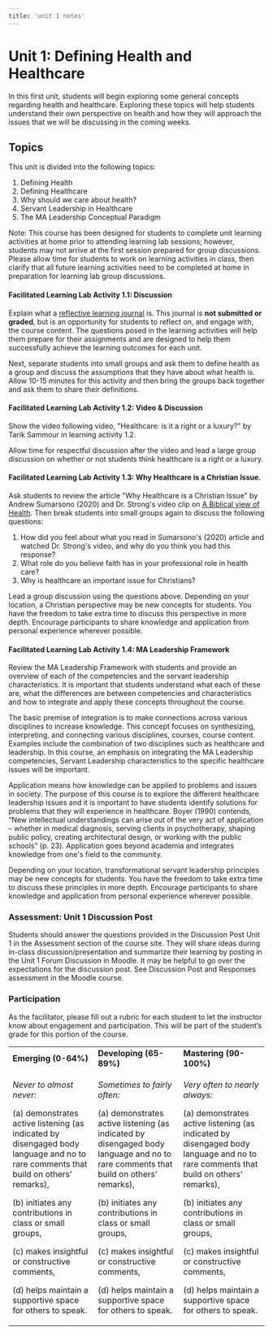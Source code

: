 ```yaml
---
title: 'unit 1 notes'
---
```

# Unit 1: Defining Health and Healthcare

In this first unit, students will begin exploring some general concepts regarding health and healthcare. Exploring these topics will help students understand their own perspective on health and how they will approach the issues that we will be discussing in the coming weeks.

## Topics

This unit is divided into the following topics:

1. Defining Health
2. Defining Healthcare
3. Why should we care about health?
4. Servant Leadership in Healthcare
5. The MA Leadership Conceptual Paradigm

Note: This course has been designed for students to complete unit learning activities at home prior to attending learning lab sessions; however, students may not arrive at the first session prepared for group discussions. Please allow time for students to work on learning activities in class, then clarify that all future learning activities need to be completed at home in preparation for learning lab group discussions.

#### Facilitated Learning Lab Activity 1.1: Discussion

Explain what a [reflective learning journal](../00.reflective-journal) is. This journal is **not submitted or graded**, but is an opportunity for students to reflect on, and engage with, the course content. The questions posed in the learning activities will help them prepare for their assignments and are designed to help them successfully achieve the learning outcomes for each unit.

Next, separate students into small groups and ask them to define health as a group and discuss the assumptions that they have about what health is. Allow 10-15 minutes for this activity and then bring the groups back together and ask them to share their definitions.

#### Facilitated Learning Lab Activity 1.2: Video & Discussion

Show the video following video, "Healthcare: is it a right or a luxury?" by Tarik Sammour in learning activity 1.2.

Allow time for respectful discussion after the video and lead a large group discussion on whether or not students think healthcare is a right or a luxury.

#### Facilitated Learning Lab Activity 1.3: Why Healthcare is a Christian Issue.

Ask students to review the article "Why Healthcare is a Christian Issue" by Andrew Sumarsono (2020) and Dr. Strong's video clip on [A Biblical view of Health](https://web.microsoftstream.com/video/0fcfbf5e-d2f3-4828-adfe-84b7f3687ff0). Then break students into small groups again to discuss the following questions:

1. How did you feel about what you read in Sumarsono's (2020) article and watched Dr. Strong's video, and why do you think you had this response?
2. What role do you believe faith has in your professional role in health care?
3. Why is healthcare an important issue for Christians?

Lead a group discussion using the questions above. Depending on your location, a Christian perspective may be new concepts for students. You have the freedom to take extra time to discuss this perspective in more depth. Encourage participants to share knowledge and application from personal experience wherever possible.

#### Facilitated Learning Lab Activity 1.4: MA Leadership Framework

Review the MA Leadership Framework with students and provide an overview of each of the competencies and the servant leadership characteristics.  It is important that students understand what each of these are, what the differences are between competencies and characteristics and how to integrate and apply these concepts throughout the course.

The basic premise of integration is to make connections across various disciplines to increase knowledge. This concept focuses on synthesizing, interpreting, and connecting various disciplines, courses, course content. Examples include the combination of two disciplines such as healthcare and leadership. In this course, an emphasis on integrating the MA Leadership competencies, Servant Leadership characteristics to the specific healthcare issues will be important.

Application means how knowledge can be applied to problems and issues in society. The purpose of this course is to explore the different healthcare leadership issues and it is important to have students identify solutions for problems that they will experience in healthcare. Boyer (1990) contends, “New intellectual understandings can arise out of the very act of application – whether in medical diagnosis, serving clients in psychotherapy, shaping public policy, creating architectural design, or working with the public schools” (p. 23). Application goes beyond academia and integrates knowledge from one's field to the community.

Depending on your location, transformational servant leadership principles may be new concepts for students. You have the freedom to take extra time to discuss these principles in more depth. Encourage participants to share knowledge and application from personal experience wherever possible.

### Assessment: Unit 1 Discussion Post 

Students should answer the questions provided in the Discussion Post Unit 1 in the Assessment section of the course site. They will share ideas during in-class discussion/presentation and summarize their learning by posting in the Unit 1 Forum Discussion in Moodle. It may be helpful to go over the expectations for the discussion post.  See Discussion Post and Responses assessment in the Moodle course.

### Participation

As the facilitator, please fill out a rubric for each student to let the instructor know about engagement and participation. This will be part of the student’s grade for this portion of the course.

<table>
<tbody>
<tr class="odd">
<td><strong>Emerging (0-64%)</strong></td>
<td><strong>Developing (65-89%)</strong></td>
<td><strong>Mastering (90-100%)</strong></td>
</tr>
<tr class="even">
<td><p><em>Never to almost never:</em></p>
<p>(a) demonstrates active listening (as indicated by disengaged body language and no to rare comments that build on others’ remarks),</p>
<p>(b) initiates any contributions in class or small groups,</p>
<p>(c) makes insightful or constructive comments,</p>
<p>(d) helps maintain a supportive space for others to speak.</p></td>
<td><p><em>Sometimes to fairly often:</em></p>
<p>(a) demonstrates active listening (as indicated by disengaged body language and no to rare comments that build on others’ remarks),</p>
<p>(b) initiates any contributions in class or small groups,</p>
<p>(c) makes insightful or constructive comments,</p>
<p>(d) helps maintain a supportive space for others to speak.</p></td>
<td><p><em>Very often to nearly always:</em></p>
<p>(a) demonstrates active listening (as indicated by disengaged body language and no to rare comments that build on others’ remarks),</p>
<p>(b) initiates any contributions in class or small groups,</p>
<p>(c) makes insightful or constructive comments,</p>
<p>(d) helps maintain a supportive space for others to speak.</p></td>
</tr>
</tbody>
</table>
